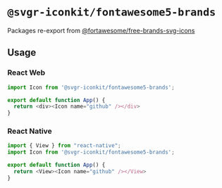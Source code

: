 # `@svgr-iconkit/fontawesome5-brands`

Packages re-export from [@fortawesome/free-brands-svg-icons](https://www.npmjs.com/package/@fortawesome/free-brands-svg-icons)

## Usage

### React Web

```javascript
import Icon from '@svgr-iconkit/fontawesome5-brands';

export default function App() {
  return <div><Icon name="github" /></div>
}

```

### React Native

```javascript
import { View } from "react-native";
import Icon from '@svgr-iconkit/fontawesome5-brands';

export default function App() {
  return <View><Icon name="github" /></View>
}

```
